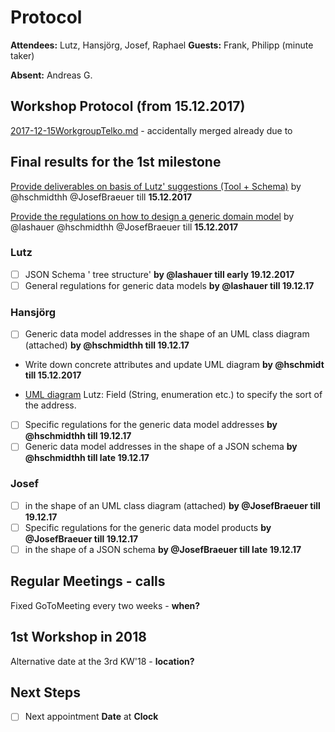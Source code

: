 # Protocol

**Attendees:** Lutz, Hansjörg, Josef, Raphael **Guests:** Frank, Philipp (minute taker)

**Absent:** Andreas G.

## Workshop Protocol (from 15.12.2017)
[2017-12-15WorkgroupTelko.md](https://github.com/openintegrationhub/Data-and-Domain-Models/blob/master/Protocols/2017-12-15WorkgroupTelko.md) - accidentally merged already due to

## Final results for the 1st milestone
[Provide deliverables on basis of Lutz' suggestions (Tool + Schema)](https://github.com/openintegrationhub/Data-and-Domain-Models/issues/19) by @hschmidthh @JosefBraeuer till **15.12.2017**

[Provide the regulations on how to design a generic domain model](https://github.com/openintegrationhub/Data-and-Domain-Models/issues/22) by @lashauer @hschmidthh @JosefBraeuer till **15.12.2017**

### Lutz
- [ ] JSON Schema ' tree structure' **by @lashauer till early 19.12.2017**
- [ ] General regulations for generic data models **by @lashauer till 19.12.17**

### Hansjörg
- [ ] Generic data model addresses in the shape of an UML class diagram (attached) **by @hschmidthh till 19.12.17**
* Write down concrete attributes and update UML diagram **by @hschmidt till 15.12.2017**
- [UML diagram](https://github.com/openintegrationhub/Data-and-Domain-Models/blob/master/MasterDataModel/Assets/OIHDataModelAdressesUML.png) Lutz: Field (String, enumeration etc.) to specify the sort of the address.
- [ ] Specific regulations for the generic data model addresses **by @hschmidthh till 19.12.17**
- [ ] Generic data model addresses in the shape of a JSON schema **by @hschmidthh till late 19.12.17**

### Josef
- [ ] in the shape of an UML class diagram (attached) **by @JosefBraeuer till 19.12.17**
- [ ] Specific regulations for the generic data model products **by @JosefBraeuer till 19.12.17**
- [ ] in the shape of a JSON schema **by @JosefBraeuer till late 19.12.17**

## Regular Meetings - calls
Fixed GoToMeeting every two weeks - **when?**

## 1st Workshop in 2018
Alternative date at the 3rd KW'18 - **location?**

## Next Steps
- [ ] Next appointment **Date** at **Clock**
